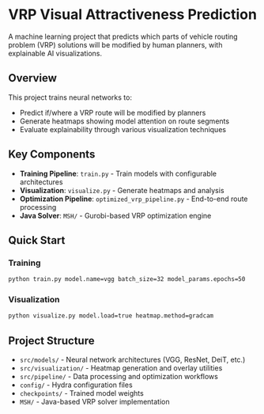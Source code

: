 # VRP Visual Attractiveness Prediction

A machine learning project that predicts which parts of vehicle routing problem (VRP) solutions will be modified by human planners, with explainable AI visualizations.

## Overview

This project trains neural networks to:
- Predict if/where a VRP route will be modified by planners
- Generate heatmaps showing model attention on route segments
- Evaluate explainability through various visualization techniques

## Key Components

- **Training Pipeline**: `train.py` - Train models with configurable architectures
- **Visualization**: `visualize.py` - Generate heatmaps and analysis
- **Optimization Pipeline**: `optimized_vrp_pipeline.py` - End-to-end route processing
- **Java Solver**: `MSH/` - Gurobi-based VRP optimization engine

## Quick Start

### Training
```bash
python train.py model.name=vgg batch_size=32 model_params.epochs=50
```

### Visualization  
```bash
python visualize.py model.load=true heatmap.method=gradcam
```

## Project Structure

- `src/models/` - Neural network architectures (VGG, ResNet, DeiT, etc.)
- `src/visualization/` - Heatmap generation and overlay utilities  
- `src/pipeline/` - Data processing and optimization workflows
- `config/` - Hydra configuration files
- `checkpoints/` - Trained model weights
- `MSH/` - Java-based VRP solver implementation
